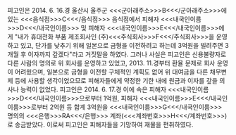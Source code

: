 피고인은 2014. 6. 16.경 울산시 울주군 <<<군아래주소>>>B<<</군아래주소>>>에 있는 <<<음식점>>>C<<</음식점>>> 음식점에서 피해자 <<<내국인이름>>>D<<</내국인이름>>> 및 피해자 <<<내국인이름>>>E<<</내국인이름>>>에게 "내가 휴대전화 부품 제조회사인 (주)<<<주식회사>>>F<<</주식회사>>>을 운영하고 있고, 단가를 낮추기 위해 일본으로 금형을 이전하려고 하는데 3억원을 빌려주면 3개월 후 이자까지 갚겠다"라고 거짓말을 하였다. 그러나 사실은 피고인은 신용불량자로 다른 사람의 명의로 위 회사를 운영하고 있었고, 2013. 11.경부터 환율 문제로 회사 운영이 어려웠으며, 일본으로 금형을 이전할 구체적인 계획도 없어 위 대여금을 다른 채무변제 등에 사용할 생각이었으므로 피해자들에게 약정한 기한 내에 원금과 이자를 갚을 의사나 능력이 없었다. 피고인은 2014. 6. 17.경 이에 속은 피해자 <<<내국인이름>>>D<<</내국인이름>>>으로부터 1억원, 피해자 <<<내국인이름>>>E<<</내국인이름>>>로부터 2억원 등 합계 3억원을 <<<내국인이름>>>G<<</내국인이름>>> 명의의 <<<은행>>>RA<<</은행>>> 계좌(<<<계좌번호>>>H<<</계좌번호>>>)로 송금받았다.
이로써 피고인은 피해자들을 기망하여 재물을 편취하였다.
